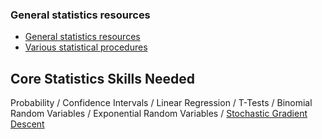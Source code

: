 ### General statistics resources
- [General statistics resources](https://github.com/CSCAR/Resources/wiki/Statistics)
- [Various statistical procedures](https://github.com/m-clark/docs)

## Core Statistics Skills Needed
Probability / Confidence Intervals  /  Linear Regression  /  T-Tests  /  Binomial Random Variables  /  Exponential Random Variables  /  [Stochastic Gradient Descent](https://en.wikipedia.org/wiki/Stochastic_gradient_descent)
